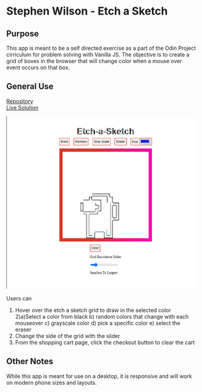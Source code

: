 # Stephen Wilson - Etch a Sketch

## Purpose
This app is meant to be a self directed exercise as a part of the Odin Project cirriculum
for problem solving with Vanilla JS. The objective is to create a grid of boxes in the browser that will change color when a mouse over event occurs on that box.

## General Use
[Repository](https://github.com/wilso663/etch-a-sketch)  
[Live Solution](https://wilso663.github.io/etch-a-sketch/)

![image](/assets/images/etch-a-sketch.png)

Users can
1) Hover over the etch a sketch grid to draw in the selected color
2)a)Select a color from black 
	b) random colors that change with each mouseover
	c) grayscale color 
	d) pick a specific color
	e) select the eraser
3) Change the side of the grid with the slider
4) From the shopping cart page, click the checkout button to clear the cart

## Other Notes
While this app is meant for use on a desktop, it is responsive and will work on modern phone sizes and layouts.